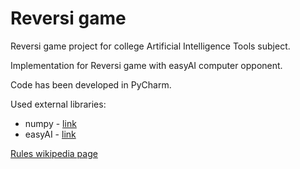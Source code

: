 # Reversi game
Reversi game project for college Artificial Intelligence Tools subject.

Implementation for Reversi game with easyAI computer opponent.

Code has been developed in PyCharm.

Used external libraries:
* numpy - [link](https://numpy.org)
* easyAI - [link](https://github.com/Zulko/easyAI/tree/master)

[Rules wikipedia page](https://pl.wikipedia.org/wiki/Reversi)